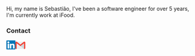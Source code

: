 Hi, my name is Sebastião, I've been a software engineer for over 5 years, I'm currently work at iFood.

### Contact
<a href="https://www.linkedin.com/in/sebastiaojuniordev" target="_blank">
<img align="left" alt="Linkedin" width="24px" src="https://github.com/sebastiaojuniordev/sebastiaojuniordev/blob/master/assets/linkedin.svg" />
</a>
<a href="mailto:sebastiaojuniordev@gmail.com">
<img align="left" alt="E-mail" width="26px" src="https://github.com/sebastiaojuniordev/sebastiaojuniordev/blob/master/assets/gmail.svg" />
</a>
